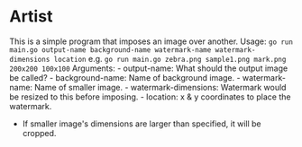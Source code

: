 # Artist
This is a simple program that imposes an image over another.
Usage:
        `go run main.go output-name background-name watermark-name watermark-dimensions location`
        e.g. `go run main.go zebra.png sample1.png mark.png 200x200 100x100`
Arguments:
        - output-name: What should the output image be called?
        - background-name: Name of background image.
        - watermark-name: Name of smaller image.
        - watermark-dimensions: Watermark would be resized to this before imposing.
        - location: x & y coordinates to place the watermark.
        
- If smaller image's dimensions are larger than specified, it will be cropped.  